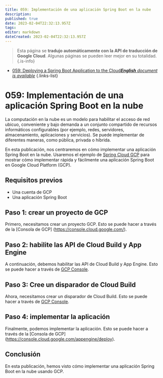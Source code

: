 ```yaml
---
title: 059: Implementación de una aplicación Spring Boot en la nube
description: 
published: true
date: 2023-02-04T22:32:13.957Z
tags: 
editor: markdown
dateCreated: 2023-02-04T22:32:13.957Z
---
```


> Esta página se **tradujo automáticamente con la API de traducción de Google Cloud**.
Algunas páginas se pueden leer mejor en su totalidad.{.is-info}



- [059: Deploying a Spring Boot Application to the Cloud***English** document is available*](/en/Knowledge-base/Spring-Boot/Learning/059-deploying-a-spring-boot-application-to-the-cloud)
{.links-list}


# 059: Implementación de una aplicación Spring Boot en la nube

La computación en la nube es un modelo para habilitar el acceso de red ubicuo, conveniente y bajo demanda a un conjunto compartido de recursos informáticos configurables (por ejemplo, redes, servidores, almacenamiento, aplicaciones y servicios). Se puede implementar de diferentes maneras, como pública, privada o híbrida.

En esta publicación, nos centraremos en cómo implementar una aplicación Spring Boot en la nube. Usaremos el ejemplo de [Spring Cloud GCP](https://spring.io/projects/spring-cloud-gcp) para mostrar cómo implementar rápida y fácilmente una aplicación Spring Boot en Google Cloud Platform (GCP).

## Requisitos previos

- Una cuenta de GCP
- Una aplicación Spring Boot

## Paso 1: crear un proyecto de GCP

Primero, necesitamos crear un proyecto GCP. Esto se puede hacer a través de la [Consola de GCP] (https://console.cloud.google.com/).

## Paso 2: habilite las API de Cloud Build y App Engine

A continuación, debemos habilitar las API de Cloud Build y App Engine. Esto se puede hacer a través de [GCP Console](https://console.cloud.google.com/apis/dashboard).

## Paso 3: Cree un disparador de Cloud Build

Ahora, necesitamos crear un disparador de Cloud Build. Esto se puede hacer a través de [GCP Console](https://console.cloud.google.com/cloud-build/triggers).

## Paso 4: implementar la aplicación

Finalmente, podemos implementar la aplicación. Esto se puede hacer a través de la [Consola de GCP] (https://console.cloud.google.com/appengine/deploy).

## Conclusión

En esta publicación, hemos visto cómo implementar una aplicación Spring Boot en la nube usando GCP.